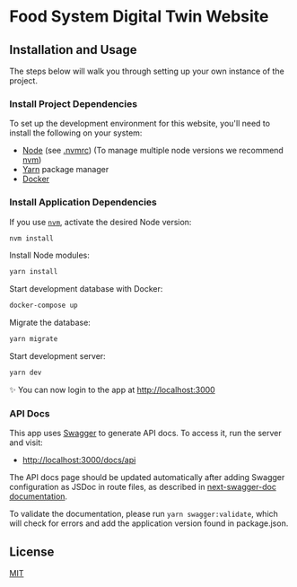 
# Food System Digital Twin Website

## Installation and Usage

The steps below will walk you through setting up your own instance of the project.

### Install Project Dependencies

To set up the development environment for this website, you'll need to install the following on your system:

- [Node](http://nodejs.org/) (see [.nvmrc](./.nvmrc)) (To manage multiple node versions we recommend [nvm](https://github.com/creationix/nvm))
- [Yarn](https://yarnpkg.com/) package manager
- [Docker](https://www.docker.com)

### Install Application Dependencies

If you use [`nvm`](https://github.com/creationix/nvm), activate the desired Node version:

```sh
nvm install
```

Install Node modules:

```sh
yarn install
```

Start development database with Docker:

```sh
docker-compose up
```

Migrate the database:

```sh
yarn migrate
```

Start development server:

```sh
yarn dev
```

✨ You can now login to the app at [http://localhost:3000](http://localhost:3000)

### API Docs

This app uses [Swagger](https://swagger.io/) to generate API docs. To access it, run the server and visit:

- [http://localhost:3000/docs/api](http://localhost:3000/docs/api)

The API docs page should be updated automatically after adding Swagger configuration as JSDoc in route files, as described in [next-swagger-doc documentation](https://www.npmjs.com/package/next-swagger-doc).

To validate the documentation, please run `yarn swagger:validate`, which will check for errors and add the application version found in package.json.

## License

[MIT](LICENSE)
